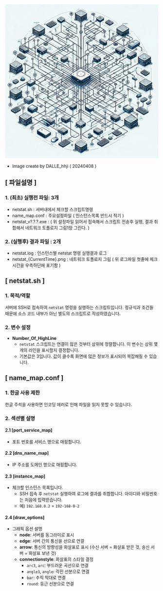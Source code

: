![Network Topology](sample/DALLE_hhji_20240408_Create_a_detailed_illustration_of_a_fully_connected.webp)
- Image create by DALLE_hhji ( 20240408 )

## [ 파일설명 ]
### 1. (최초) 실행전 파일: 3개
  - netstat.sh : 서버내에서 체크할 스크립트명령
  - name_map.conf : 주요설정파일 ( 인스턴스목록 반드시 적기 )
  - netstat_v?.?.?.exe : ( 위 설정파일 읽어서 접속해서 스크립트 전송후 실행, 결과 취합해서 네트워크 토폴로지 그림1장 그린다. )

### 2. (실행후) 결과 파일 : 2개
  - netstat.log : 인스턴스별 netstat 명령 실행결과 로그
  - netstat_{CurrentTime}.png : 네트워크 토폴로지 그림 ( 위 로그파일 첫줄에 체크시간을 우측하단에 표기함 )
##

## [ netstat.sh ]

### 1. 목적/역할
서버에 SSH로 접속하여 `netstat` 명령을 실행하는 스크립트입니다. 정규식과 조건들 때문에 소스 코드 내부가 아닌 별도의 스크립트로 작성하였습니다.

### 2. 변수 설정
- **Number_Of_HighLine**
  - `netstat` 스크립트는 연결이 많은 것부터 상위에 정렬합니다. 이 변수는 상위 몇 개의 라인을 표시할지 결정합니다.
  - 기본값은 3입니다. 값이 클수록 화면에 많은 정보가 표시되어 복잡해질 수 있습니다.
##

## [ name_map.conf ]

### 1. 한글 사용 제한
한글 주석을 사용하면 인코딩 에러로 인해 파일을 읽지 못할 수 있습니다.

### 2. 섹션별 설명
#### 2.1 [port_service_map]
- 포트 번호를 서비스 명으로 매핑합니다.

#### 2.2 [dns_name_map]
- IP 주소를 도메인 명으로 매핑합니다.

#### 2.3 [instance_map]
- 체크할 인스턴스 목록입니다. 
  - SSH 접속 후 `netstat` 실행하여 로그에 결과를 취합합니다. 아이디와 비밀번호는 처음에 입력받습니다.
  - 예) `192.168.0.2` = `192-168-0-2`

#### 2.4 [draw_options]
- 그래픽 옵션 설명
  - **node**: 서버를 동그라미로 표시
  - **edge**: 서버 간의 통신을 선으로 연결
  - **arrow**: 통신의 방향성을 화살표로 표시 (수신 서버 = 화살표 받은 것, 송신 서버 = 화살표 보낸 것)
  - **connectionstyle**: 화살표의 스타일 결정
    - `arc3`, `arc`: 부드러운 곡선으로 연결
    - `angle3`, `angle`: 각진 선분으로 연결
    - `bar`: 수직 막대로 연결
    - `round`: 둥근 선분으로 연결

